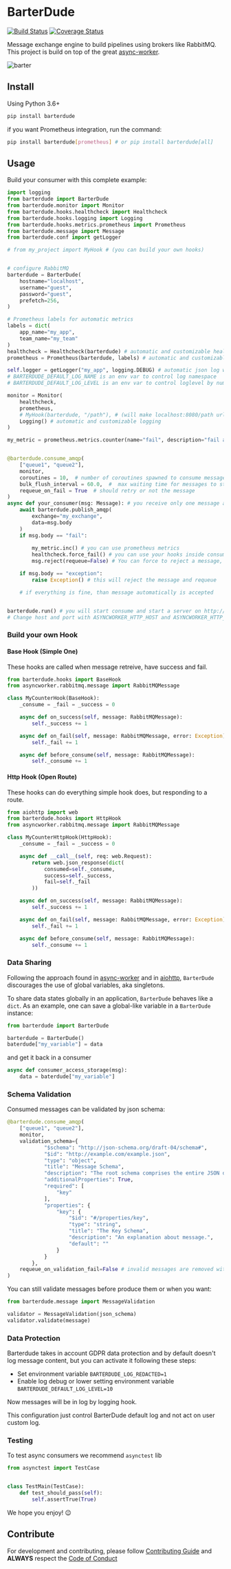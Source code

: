 # BarterDude
[![Build Status](https://travis-ci.com/olxbr/BarterDude.svg?branch=master)](https://travis-ci.com/olxbr/BarterDude)
[![Coverage Status](https://coveralls.io/repos/github/olxbr/BarterDude/badge.svg?branch=master)](https://coveralls.io/github/olxbr/BarterDude?branch=master)

Message exchange engine to build pipelines using brokers like RabbitMQ. This project is build on top of the great [async-worker](https://github.com/b2wdigital/async-worker).

![barter](https://github.com/olxbr/BarterDude/blob/master/barterdude.jpg)

## Install

Using Python 3.6+

```sh
pip install barterdude
```

if you want Prometheus integration, run the command:

```sh
pip install barterdude[prometheus] # or pip install barterdude[all]
```

## Usage

Build your consumer with this complete example:

```python
import logging
from barterdude import BarterDude
from barterdude.monitor import Monitor
from barterdude.hooks.healthcheck import Healthcheck
from barterdude.hooks.logging import Logging
from barterdude.hooks.metrics.prometheus import Prometheus
from barterdude.message import Message
from barterdude.conf import getLogger

# from my_project import MyHook # (you can build your own hooks)


# configure RabbitMQ
barterdude = BarterDude(
    hostname="localhost",
    username="guest",
    password="guest",
    prefetch=256,
)

# Prometheus labels for automatic metrics
labels = dict(
    app_name="my_app",
    team_name="my_team"
)
healthcheck = Healthcheck(barterdude) # automatic and customizable healthcheck
prometheus = Prometheus(barterdude, labels) # automatic and customizable Prometheus integration

self.logger = getLogger("my_app", logging.DEBUG) # automatic json log with barterdude namespace
# BARTERDUDE_DEFAULT_LOG_NAME is an env var to control log namespace
# BARTERDUDE_DEFAULT_LOG_LEVEL is an env var to control loglevel by number 0, 10, 20, etc...

monitor = Monitor(
    healthcheck,
    prometheus,
    # MyHook(barterdude, "/path"), # (will make localhost:8080/path url)
    Logging() # automatic and customizable logging
)

my_metric = prometheus.metrics.counter(name="fail", description="fail again")  # It's the same as https://github.com/prometheus/client_python


@barterdude.consume_amqp(
    ["queue1", "queue2"],
    monitor,
    coroutines = 10,  # number of coroutines spawned to consume messages (1 per message)
    bulk_flush_interval = 60.0,  #  max waiting time for messages to start process n_coroutines
    requeue_on_fail = True  # should retry or not the message
)
async def your_consumer(msg: Message): # you receive only one message and we parallelize processing for you
    await barterdude.publish_amqp(
        exchange="my_exchange",
        data=msg.body
    )
    if msg.body == "fail":
    
        my_metric.inc() # you can use prometheus metrics
        healthcheck.force_fail() # you can use your hooks inside consumer too
        msg.reject(requeue=False) # You can force to reject a message, exactly equal https://b2wdigital.github.io/async-worker/src/asyncworker/asyncworker.rabbitmq.html#asyncworker.rabbitmq.message.RabbitMQMessage

    if msg.body == "exception":
        raise Exception() # this will reject the message and requeue

    # if everything is fine, than message automatically is accepted


barterdude.run() # you will start consume and start a server on http://localhost:8080
# Change host and port with ASYNCWORKER_HTTP_HOST and ASYNCWORKER_HTTP_PORT env vars

```

### Build your own Hook

#### Base Hook (Simple One)

These hooks are called when message retreive, have success and fail.

```python
from barterdude.hooks import BaseHook
from asyncworker.rabbitmq.message import RabbitMQMessage

class MyCounterHook(BaseHook):
    _consume = _fail = _success = 0

    async def on_success(self, message: RabbitMQMessage):
        self._success += 1

    async def on_fail(self, message: RabbitMQMessage, error: Exception):
        self._fail += 1

    async def before_consume(self, message: RabbitMQMessage):
        self._consume += 1

```

#### Http Hook (Open Route)

These hooks can do everything simple hook does, but responding to a route.

```python
from aiohttp import web
from barterdude.hooks import HttpHook
from asyncworker.rabbitmq.message import RabbitMQMessage

class MyCounterHttpHook(HttpHook):
    _consume = _fail = _success = 0

    async def __call__(self, req: web.Request):
        return web.json_response(dict(
            consumed=self._consume,
            success=self._success,
            fail=self._fail
        ))

    async def on_success(self, message: RabbitMQMessage):
        self._success += 1

    async def on_fail(self, message: RabbitMQMessage, error: Exception):
        self._fail += 1

    async def before_consume(self, message: RabbitMQMessage):
        self._consume += 1


```

### Data Sharing

Following the approach found in [async-worker](https://b2wdigital.github.io/async-worker/userguide/asyncworker-app/storage.html) and in [aiohttp](https://docs.aiohttp.org/en/stable/web_advanced.html#data-sharing-aka-no-singletons-please),
`BarterDude` discourages the use of global variables, aka singletons.

To share data states globally in an application, `BarterDude` behaves like a `dict`.
As an example, one can save a global-like variable in a  `BarterDude` instance:

```python
from barterdude import BarterDude

barterdude = BarterDude()
baterdude["my_variable"] = data
```

and get it back in a consumer

```python
async def consumer_access_storage(msg):
    data = baterdude["my_variable"]
```

### Schema Validation

Consumed messages can be validated by json schema:

```python
@barterdude.consume_amqp(
    ["queue1", "queue2"],
    monitor,
    validation_schema={
            "$schema": "http://json-schema.org/draft-04/schema#",
            "$id": "http://example.com/example.json",
            "type": "object",
            "title": "Message Schema",
            "description": "The root schema comprises the entire JSON document.",
            "additionalProperties": True,
            "required": [
                "key"
            ],
            "properties": {
                "key": {
                    "$id": "#/properties/key",
                    "type": "string",
                    "title": "The Key Schema",
                    "description": "An explanation about message.",
                    "default": ""
                }
            }
        },
    requeue_on_validation_fail=False # invalid messages are removed without requeue
)
```

You can still validate messages before produce them or when you want:

```python
from barterdude.message import MessageValidation

validator = MessageValidation(json_schema)
validator.validate(message)
```

### Data Protection

Barterdude takes in account GDPR data protection and by default doesn't log message content, but you can activate it following these steps:

- Set environment variable `BARTERDUDE_LOG_REDACTED=1`
- Enable log debug or lower setting environment variable `BARTERDUDE_DEFAULT_LOG_LEVEL=10`

Now messages will be in log by logging hook.

This configuration just control BarterDude default log and not act on user custom log.

### Testing

To test async consumers we recommend `asynctest` lib

```python
from asynctest import TestCase


class TestMain(TestCase):
    def test_should_pass(self):
        self.assertTrue(True)
```

We hope you enjoy! :wink:

## Contribute

For development and contributing, please follow [Contributing Guide](https://github.com/olxbr/BarterDude/blob/master/CONTRIBUTING.md) and **ALWAYS** respect the [Code of Conduct](https://github.com/olxbr/BarterDude/blob/master/CODE_OF_CONDUCT.md)
